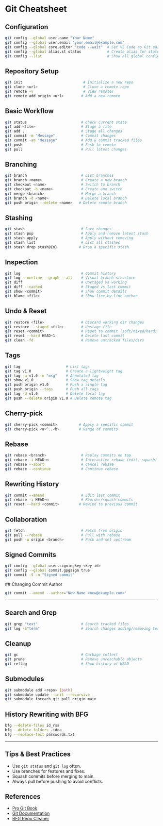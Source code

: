 
# Git Cheatsheet

## Configuration

```bash
git config --global user.name "Your Name"
git config --global user.email "your.email@example.com"
git config --global core.editor "code --wait"  # Set VS Code as Git editor
git config --global alias.st status            # Create alias for status
git config --list                              # Show all global configs
```

## Repository Setup

```bash
git init                            # Initialize a new repo
git clone <url>                     # Clone a remote repo
git remote -v                       # View remotes
git remote add origin <url>        # Add a new remote
```

## Basic Workflow

```bash
git status                         # Check current state
git add <file>                     # Stage a file
git add .                          # Stage all changes
git commit -m "Message"            # Commit changes
git commit -am "Message"           # Add & commit tracked files
git push                           # Push to remote
git pull                           # Pull latest changes
```

## Branching

```bash
git branch                         # List branches
git branch <name>                  # Create a new branch
git checkout <name>                # Switch to branch
git checkout -b <name>             # Create and switch
git merge <branch>                 # Merge a branch
git branch -d <name>               # Delete local branch
git push origin --delete <name>   # Delete remote branch
```

## Stashing

```bash
git stash                          # Save changes
git stash pop                      # Apply and remove latest stash
git stash apply                    # Apply without removing
git stash list                     # List all stashes
git stash drop stash@{n}          # Drop a specific stash
```

## Inspection

```bash
git log                            # Commit history
git log --oneline --graph --all    # Visual branch structure
git diff                           # Unstaged vs working
git diff --cached                  # Staged vs last commit
git show <commit>                  # Show commit details
git blame <file>                   # Show line-by-line author
```

## Undo & Reset

```bash
git restore <file>                 # Discard working dir changes
git restore --staged <file>        # Unstage file
git reset <commit>                 # Reset to commit (soft/mixed/hard)
git reset --hard HEAD~1            # Delete last commit
git clean -fd                      # Remove untracked files/dirs
```

## Tags

```bash
git tag                     # List tags
git tag v1.0                # Create a lightweight tag
git tag -a v1.0 -m "msg"    # Annotated tag
git show v1.0               # Show tag details
git push origin v1.0        # Push a single tag
git push origin --tags      # Push all tags
git tag -d v1.0             # Delete local tag
git push --delete origin v1.0 # Delete remote tag
```

## Cherry-pick

```bash
git cherry-pick <commit>          # Apply a specific commit
git cherry-pick <a>^..<b>         # Range of commits
```

## Rebase

```bash
git rebase <branch>                # Replay commits on top
git rebase -i HEAD~n               # Interactive rebase (edit, squash)
git rebase --abort                 # Cancel rebase
git rebase --continue              # Continue rebase
```

## Rewriting History

```bash
git commit --amend                 # Edit last commit
git rebase -i HEAD~n               # Reorder/squash commits
git reset --hard <commit>         # Rewind to previous commit
```

## Collaboration

```bash
git fetch                          # Fetch from origin
git pull --rebase                  # Pull with rebase
git push -u origin <branch>        # Push and set upstream
```

## Signed Commits

```bash
git config --global user.signingkey <key-id>
git config --global commit.gpgsign true
git commit -S -m "Signed commit"
```

##️ Changing Commit Author

```bash
git commit --amend --author="New Name <new@example.com>"
```

---

## Search and Grep

```bash
git grep "text"                    # Search tracked files
git log -S"term"                   # Search changes adding/removing term
```

## Cleanup

```bash
git gc                             # Garbage collect
git prune                          # Remove unreachable objects
git reflog                         # Show history of HEAD
```

## Submodules

```bash
git submodule add <repo> [path]
git submodule update --init --recursive
git submodule foreach git pull origin main
```

## History Rewriting with BFG

```bash
bfg --delete-files id_rsa
bfg --delete-folders .idea
bfg --replace-text passwords.txt
```

---

## Tips & Best Practices

- Use `git status` and `git log` often.
- Use branches for features and fixes.
- Squash commits before merging to main.
- Always pull before pushing to avoid conflicts.

## References

- [Pro Git Book](https://git-scm.com/book/en/v2)
- [Git Documentation](https://git-scm.com/docs)
- [BFG Repo Cleaner](https://rtyley.github.io/bfg-repo-cleaner/)
